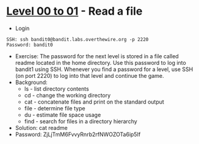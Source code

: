 # [Level 00 to 01](https://overthewire.org/wargames/bandit/bandit1.html) - Read a file

- Login
```
SSH: ssh bandit0@bandit.labs.overthewire.org -p 2220
Password: bandit0
```
- Exercise: The password for the next level is stored in a file called readme located in the home directory. Use this password to log into bandit1 using SSH. Whenever you find a password for a level, use SSH (on port 2220) to log into that level and continue the game.
- Background:
  - ls - list directory contents
  - cd - change the working directory
  - cat - concatenate files and print on the standard output
  - file - determine file type
  - du - estimate file space usage
  - find - search for files in a directory hierarchy
- Solution: cat readme
- Password: ZjLjTmM6FvvyRnrb2rfNWOZOTa6ip5If
